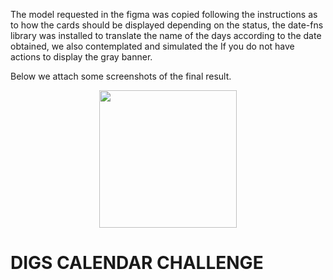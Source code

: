 The model requested in the figma was copied following the instructions as to how the cards should be displayed depending on the status, the date-fns library was installed to translate the name of the days according to the date obtained, we also contemplated and simulated the If you do not have actions to display the gray banner.

Below we attach some screenshots of the final result.


<p align='center'>
    <img  width="220px" src='https://i.ibb.co/YLR5pXR/Whats-App-Image-2024-06-20-at-10-56-22.jpg' </img>
</p>




# DIGS CALENDAR CHALLENGE
